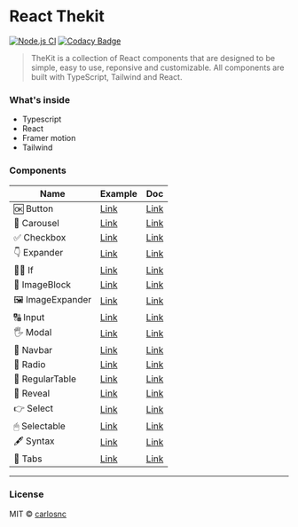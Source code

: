 # React Thekit

[![Node.js CI](https://github.com/C4co/react-thekit/actions/workflows/node.js.yml/badge.svg)](https://github.com/C4co/react-thekit/actions/workflows/node.js.yml)
[![Codacy Badge](https://app.codacy.com/project/badge/Grade/1d45ab5b6c364addab172a878b813388)](https://app.codacy.com/gh/C4co/react-thekit/dashboard?utm_source=gh&utm_medium=referral&utm_content=&utm_campaign=Badge_grade)

> TheKit is a collection of React components that are designed to be simple, easy to use, reponsive and customizable. All components are built with TypeScript, Tailwind and React.

### What's inside

- Typescript
- React
- Framer motion
- Tailwind

### Components

| Name            | Example                                           | Doc                                                                                 |
| --------------- | ------------------------------------------------- | ----------------------------------------------------------------------------------- |
| 🆗 Button        | [Link](https://the-kit.vercel.app/button)         | [Link](https://github.com/C4co/react-thekit/tree/main/src/components/Button)        |
| 🚂 Carousel      | [Link](https://the-kit.vercel.app/carousel)       | [Link](https://github.com/C4co/react-thekit/tree/main/src/components/Carousel)      |
| ✅ Checkbox      | [Link](https://the-kit.vercel.app/checkbox)       | [Link](https://github.com/C4co/react-thekit/tree/main/src/components/Checkbox)      |
| 👇 Expander      | [Link](https://the-kit.vercel.app/expander)       | [Link](https://github.com/C4co/react-thekit/tree/main/src/components/Expander)      |
| 🙅‍♂️ If            | [Link](https://the-kit.vercel.app/if)             | [Link](https://github.com/C4co/react-thekit/tree/main/src/components/If)            |
| 🧱 ImageBlock    | [Link](https://the-kit.vercel.app/image-block)    | [Link](https://github.com/C4co/react-thekit/tree/main/src/components/ImageBlock)    |
| 🖼 ImageExpander | [Link](https://the-kit.vercel.app/image-expander) | [Link](https://github.com/C4co/react-thekit/tree/main/src/components/ImageExpander) |
| 🔠 Input         | [Link](https://the-kit.vercel.app/input)          | [Link](https://github.com/C4co/react-thekit/tree/main/src/components/Input)         |
| 🖐 Modal         | [Link](https://the-kit.vercel.app/modal)          | [Link](https://github.com/C4co/react-thekit/tree/main/src/components/Modal)         |
| 🍱 Navbar        | [Link](https://the-kit.vercel.app/navbar)         | [Link](https://github.com/C4co/react-thekit/tree/main/src/components/Navbar)        |
| 🔘 Radio         | [Link](https://the-kit.vercel.app/radio)          | [Link](https://github.com/C4co/react-thekit/tree/main/src/components/Radio)         |
| 🧱 RegularTable  | [Link](https://the-kit.vercel.app/regular-table)  | [Link](https://github.com/C4co/react-thekit/tree/main/src/components/RegularTable)  |
| 🙈 Reveal        | [Link](https://the-kit.vercel.app/reveal)         | [Link](https://github.com/C4co/react-thekit/tree/main/src/components/Reveal)        |
| 👉 Select        | [Link](https://the-kit.vercel.app/select)         | [Link](https://github.com/C4co/react-thekit/tree/main/src/components/Select)        |
| 🖱 Selectable    | [Link](https://the-kit.vercel.app/selectable)     | [Link](https://github.com/C4co/react-thekit/tree/main/src/components/Selectable)    |
| 🖋 Syntax        | [Link](https://the-kit.vercel.app/syntax)         | [Link](https://github.com/C4co/react-thekit/tree/main/src/components/Syntax)        |
| 🍫 Tabs          | [Link](https://the-kit.vercel.app/tabs)           | [Link](https://github.com/C4co/react-thekit/tree/main/src/components/Tabs)          |

---

### License

MIT © [carlosnc](https://github.com/C4co)
